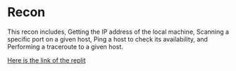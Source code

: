 # Recon

This recon includes, Getting the IP address of the local machine, Scanning a specific port on a given host, Ping a host to check its availability, and Performing a traceroute to a given host.

[Here is the link of the replit](https://replit.com/@Daniel-Padenko/Recon?v=1)

